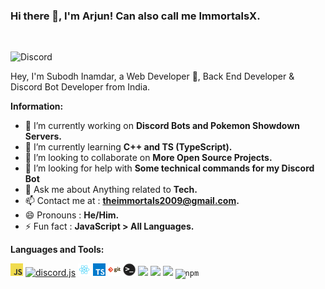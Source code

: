 ### Hi there 👋, I'm Arjun! Can also call me ImmortalsX.

<br/>


![Discord](https://discord.c99.nl/widget/theme-3/552814506070507531.png)

Hey, I'm Subodh Inamdar, a Web Developer 🚀, Back End Developer & Discord Bot Developer from India.

 **Information:**

- 🔭 I’m currently working on  **Discord Bots and Pokemon Showdown Servers.**
- 🌱 I’m currently learning  **C++ and TS (TypeScript).**
- 👯 I’m looking to collaborate on **More Open Source Projects.**
- 🤔 I’m looking for help with  **Some technical commands for my Discord Bot**
- 💬 Ask me about  Anything related to **Tech.**
- 📫 Contact me at :  **theimmortals2009@gmail.com.**
- 😄 Pronouns :  **He/Him.**
- ⚡ Fun fact : **JavaScript > All Languages.**

**Languages and Tools:**  


<code><img height="20" src="https://raw.githubusercontent.com/github/explore/80688e429a7d4ef2fca1e82350fe8e3517d3494d/topics/javascript/javascript.png"></code>
<a href="https://discord.js.org"><img src="https://cdn.discordapp.com/attachments/740865034887888996/740865173065170994/logo-square.png" width="20" alt="discord.js" /></a>
<code><img height="20" src="https://raw.githubusercontent.com/github/explore/80688e429a7d4ef2fca1e82350fe8e3517d3494d/topics/react/react.png"></code>
<code><img height="20" src="https://raw.githubusercontent.com/github/explore/80688e429a7d4ef2fca1e82350fe8e3517d3494d/topics/typescript/typescript.png"></code>
<code><img height="20" src="https://raw.githubusercontent.com/github/explore/80688e429a7d4ef2fca1e82350fe8e3517d3494d/topics/git/git.png"></code>
<code><img height="20" src="https://raw.githubusercontent.com/github/explore/80688e429a7d4ef2fca1e82350fe8e3517d3494d/topics/terminal/terminal.png"></code>
<code><img height="20" src="https://img.shields.io/badge/-Nodejs-43853d?style=flat-square&logo=Node.js&logoColor=white"/></code>
<code><img height="20" src="https://img.shields.io/badge/-HTML5-E34F26?style=flat-square&logo=html5&logoColor=white" /></code>
<code><img height="20" src="https://img.shields.io/badge/-Heroku-430098?style=flat-square&logo=heroku&logoColor=white" /></code>
<code><img alt="npm" src="https://img.shields.io/badge/-NPM-CB3837?style=flat-square&logo=npm&logoColor=white" /></code>









